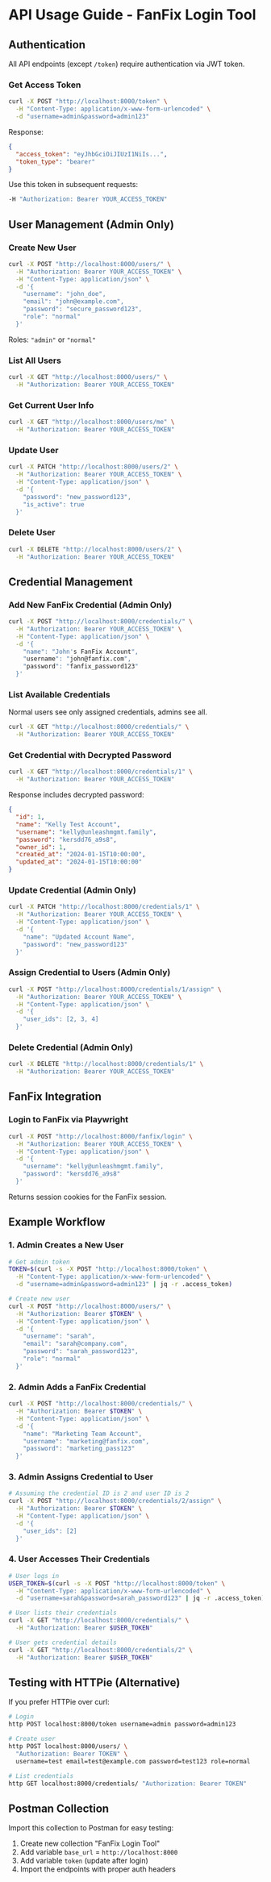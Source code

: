 # API Usage Guide - FanFix Login Tool

## Authentication

All API endpoints (except `/token`) require authentication via JWT token.

### Get Access Token

```bash
curl -X POST "http://localhost:8000/token" \
  -H "Content-Type: application/x-www-form-urlencoded" \
  -d "username=admin&password=admin123"
```

Response:
```json
{
  "access_token": "eyJhbGciOiJIUzI1NiIs...",
  "token_type": "bearer"
}
```

Use this token in subsequent requests:
```bash
-H "Authorization: Bearer YOUR_ACCESS_TOKEN"
```

## User Management (Admin Only)

### Create New User

```bash
curl -X POST "http://localhost:8000/users/" \
  -H "Authorization: Bearer YOUR_ACCESS_TOKEN" \
  -H "Content-Type: application/json" \
  -d '{
    "username": "john_doe",
    "email": "john@example.com",
    "password": "secure_password123",
    "role": "normal"
  }'
```

Roles: `"admin"` or `"normal"`

### List All Users

```bash
curl -X GET "http://localhost:8000/users/" \
  -H "Authorization: Bearer YOUR_ACCESS_TOKEN"
```

### Get Current User Info

```bash
curl -X GET "http://localhost:8000/users/me" \
  -H "Authorization: Bearer YOUR_ACCESS_TOKEN"
```

### Update User

```bash
curl -X PATCH "http://localhost:8000/users/2" \
  -H "Authorization: Bearer YOUR_ACCESS_TOKEN" \
  -H "Content-Type: application/json" \
  -d '{
    "password": "new_password123",
    "is_active": true
  }'
```

### Delete User

```bash
curl -X DELETE "http://localhost:8000/users/2" \
  -H "Authorization: Bearer YOUR_ACCESS_TOKEN"
```

## Credential Management

### Add New FanFix Credential (Admin Only)

```bash
curl -X POST "http://localhost:8000/credentials/" \
  -H "Authorization: Bearer YOUR_ACCESS_TOKEN" \
  -H "Content-Type: application/json" \
  -d '{
    "name": "John's FanFix Account",
    "username": "john@fanfix.com",
    "password": "fanfix_password123"
  }'
```

### List Available Credentials

Normal users see only assigned credentials, admins see all.

```bash
curl -X GET "http://localhost:8000/credentials/" \
  -H "Authorization: Bearer YOUR_ACCESS_TOKEN"
```

### Get Credential with Decrypted Password

```bash
curl -X GET "http://localhost:8000/credentials/1" \
  -H "Authorization: Bearer YOUR_ACCESS_TOKEN"
```

Response includes decrypted password:
```json
{
  "id": 1,
  "name": "Kelly Test Account",
  "username": "kelly@unleashmgmt.family",
  "password": "kersdd76_a9s8",
  "owner_id": 1,
  "created_at": "2024-01-15T10:00:00",
  "updated_at": "2024-01-15T10:00:00"
}
```

### Update Credential (Admin Only)

```bash
curl -X PATCH "http://localhost:8000/credentials/1" \
  -H "Authorization: Bearer YOUR_ACCESS_TOKEN" \
  -H "Content-Type: application/json" \
  -d '{
    "name": "Updated Account Name",
    "password": "new_password123"
  }'
```

### Assign Credential to Users (Admin Only)

```bash
curl -X POST "http://localhost:8000/credentials/1/assign" \
  -H "Authorization: Bearer YOUR_ACCESS_TOKEN" \
  -H "Content-Type: application/json" \
  -d '{
    "user_ids": [2, 3, 4]
  }'
```

### Delete Credential (Admin Only)

```bash
curl -X DELETE "http://localhost:8000/credentials/1" \
  -H "Authorization: Bearer YOUR_ACCESS_TOKEN"
```

## FanFix Integration

### Login to FanFix via Playwright

```bash
curl -X POST "http://localhost:8000/fanfix/login" \
  -H "Authorization: Bearer YOUR_ACCESS_TOKEN" \
  -H "Content-Type: application/json" \
  -d '{
    "username": "kelly@unleashmgmt.family",
    "password": "kersdd76_a9s8"
  }'
```

Returns session cookies for the FanFix session.

## Example Workflow

### 1. Admin Creates a New User

```bash
# Get admin token
TOKEN=$(curl -s -X POST "http://localhost:8000/token" \
  -H "Content-Type: application/x-www-form-urlencoded" \
  -d "username=admin&password=admin123" | jq -r .access_token)

# Create new user
curl -X POST "http://localhost:8000/users/" \
  -H "Authorization: Bearer $TOKEN" \
  -H "Content-Type: application/json" \
  -d '{
    "username": "sarah",
    "email": "sarah@company.com",
    "password": "sarah_password123",
    "role": "normal"
  }'
```

### 2. Admin Adds a FanFix Credential

```bash
curl -X POST "http://localhost:8000/credentials/" \
  -H "Authorization: Bearer $TOKEN" \
  -H "Content-Type: application/json" \
  -d '{
    "name": "Marketing Team Account",
    "username": "marketing@fanfix.com",
    "password": "marketing_pass123"
  }'
```

### 3. Admin Assigns Credential to User

```bash
# Assuming the credential ID is 2 and user ID is 2
curl -X POST "http://localhost:8000/credentials/2/assign" \
  -H "Authorization: Bearer $TOKEN" \
  -H "Content-Type: application/json" \
  -d '{
    "user_ids": [2]
  }'
```

### 4. User Accesses Their Credentials

```bash
# User logs in
USER_TOKEN=$(curl -s -X POST "http://localhost:8000/token" \
  -H "Content-Type: application/x-www-form-urlencoded" \
  -d "username=sarah&password=sarah_password123" | jq -r .access_token)

# User lists their credentials
curl -X GET "http://localhost:8000/credentials/" \
  -H "Authorization: Bearer $USER_TOKEN"

# User gets credential details
curl -X GET "http://localhost:8000/credentials/2" \
  -H "Authorization: Bearer $USER_TOKEN"
```

## Testing with HTTPie (Alternative)

If you prefer HTTPie over curl:

```bash
# Login
http POST localhost:8000/token username=admin password=admin123

# Create user
http POST localhost:8000/users/ \
  "Authorization: Bearer TOKEN" \
  username=test email=test@example.com password=test123 role=normal

# List credentials
http GET localhost:8000/credentials/ "Authorization: Bearer TOKEN"
```

## Postman Collection

Import this collection to Postman for easy testing:

1. Create new collection "FanFix Login Tool"
2. Add variable `base_url` = `http://localhost:8000`
3. Add variable `token` (update after login)
4. Import the endpoints with proper auth headers
